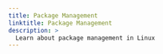 ```yaml
---
title: Package Management
linktitle: Package Management
description: >
  Learn about package management in Linux
---
```

 